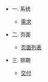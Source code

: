 - 一. 系统 

    - [需求](product/target.md)

- 二. 页面

    - [页面列表](demand/business.md)

- 三. 排期

    - [交付](deadline/deadline1.md)